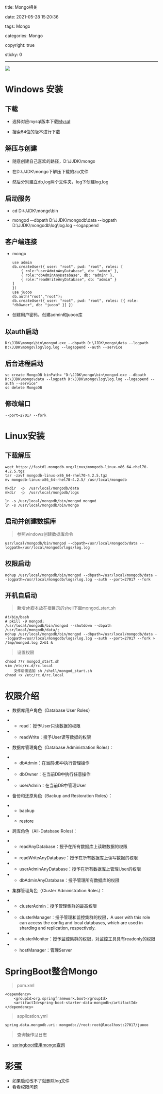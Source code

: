 title: Mongo相关

date: 2021-05-28 15:20:36

tags: Mongo

categories: Mongo

copyright: true

sticky: 0

---

<span id="delete">

![](/images/banner/14.jpg)

</span>

<!--more-->

# Windows 安装

## 下载

*   选择对应mysql版本下载[Mysql](https://www.mongodb.com/)

*   搜索64位的版本进行下载      
    
## 解压与创建

* 随意创建自己喜欢的路径，D:\JJDK\mongo

* 在D:\JJDK\mongo下解压下载的zip文件

* 然后分别建立db,log两个文件夹，log下创建log.log

## 启动服务

* cd D:\JJDK\mongo\bin

* mongod --dbpath D:\JJDK\mongodb\data --logpath D:\JJDK\mongodb\log\log.log --logappend

## 客户端连接

*   mongo 
    ```
    use admin 
    db.createUser({ user: "root", pwd: "root", roles: [
        { role:"userAdminAnyDatabase", db: "admin" },
        { role:"dbAdminAnyDatabase", db: "admin" },
        { role:"readWriteAnyDatabase", db: "admin" }
    ] 
    })
    use juooo
    db.auth("root","root");
    db.createUser({ user: "root", pwd: "root", roles: [{ role: "dbOwner", db: "juooo" }] })
    ```
*   创建用户密码，创建admin和juooo库
				
## 以auth启动

    D:\JJDK\mongo\bin\mongod.exe --dbpath D:\JJDK\mongo\data --logpath D:\JJDK\mongo\log\log.log --logappend --auth --service

## 后台进程启动

    sc create MongoDB binPath= "D:\JJDK\mongo\bin\mongod.exe --dbpath D:\JJDK\mongo\data --logpath D:\JJDK\mongo\log\log.log --logappend --auth --service"
    sc delete MongoDB

## 修改端口

    --port=27017 --fork

# Linux安装

## 下载解压
    
    wget https://fastdl.mongodb.org/linux/mongodb-linux-x86_64-rhel70-4.2.5.tgz
    tar -zxvf mongodb-linux-x86_64-rhel70-4.2.5.tgz
    mv mongodb-linux-x86_64-rhel70-4.2.5/ /usr/local/mongodb
    
    mkdir  -p  /usr/local/mongodb/data
    mkdir  -p  /usr/local/mongodb/logs
    
    ln -s /usr/local/mongodb/bin/mongod mongod
    ln -s /usr/local/mongodb/bin/mongo 

## 启动并创建数据库
>   参照windows创建数据库命令

    usr/local/mongodb/bin/mongod --dbpath=/usr/local/mongodb/data --logpath=/usr/local/mongodb/logs/log.log

## 权限启动

    nohup /usr/local/mongodb/bin/mongod --dbpath=/usr/local/mongodb/data --logpath=/usr/local/mongodb/logs/log.log --auth --port=27017 --fork
    
## 开机自启动

>   新增sh脚本放在根目录的shell下面mongod_start.sh

    #!/bin/bash
    # pkill -9 mongod;
    /usr/local/mongodb/bin/mongod --shutdown --dbpath /usr/local/mongodb/data/;
    nohup /usr/local/mongodb/bin/mongod --dbpath=/usr/local/mongodb/data --logpath=/usr/local/mongodb/logs/log.log --auth --port=27017 --fork >  /tmp/mongod.log 2>&1 & 

>   设置权限

    chmod 777 mongod_start.sh
    vim /etc/rc.d/rc.local
        文件后面追加 sh /shell/mongod_start.sh
    chmod +x /etc/rc.d/rc.local        
        
# 权限介绍

- 数据库用户角色（Database User Roles）

- - read：授予User只读数据的权限
- - readWrite：授予User读写数据的权限

- 数据库管理角色（Database Administration Roles）：

- - dbAdmin：在当前dB中执行管理操作
- - dbOwner：在当前DB中执行任意操作
- - userAdmin：在当前DB中管理User

- 备份和还原角色（Backup and Restoration Roles）：

- - backup
- - restore

- 跨库角色（All-Database Roles）：

- - readAnyDatabase：授予在所有数据库上读取数据的权限
- - readWriteAnyDatabase：授予在所有数据库上读写数据的权限
- - userAdminAnyDatabase：授予在所有数据库上管理User的权限
- - dbAdminAnyDatabase：授予管理所有数据库的权限

- 集群管理角色（Cluster Administration Roles）：

- - clusterAdmin：授予管理集群的最高权限
- - clusterManager：授予管理和监控集群的权限，A user with this role can access the config and local databases, which are used in 	sharding and replication, respectively.
- - clusterMonitor：授予监控集群的权限，对监控工具具有readonly的权限
- - hostManager：管理Server

# SpringBoot整合Mongo
    
>   pom.xml

    <dependency>
        <groupId>org.springframework.boot</groupId>
        <artifactId>spring-boot-starter-data-mongodb</artifactId>
    </dependency>
	
> application.yml

    spring.data.mongodb.uri: mongodb://root:root@localhost:27017/juooo

> 查询操作见日志

- [springboot使用mongo查询](https://blog.csdn.net/u011161786/article/details/71512952)

# 彩蛋

* 如果启动改不了就删除log文件
* 看看权限问题











